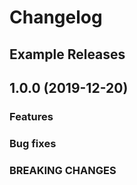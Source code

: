 # Changelog


## Example Releases

## 1.0.0 (2019-12-20)

### Features

### Bug fixes

### BREAKING CHANGES

